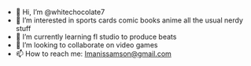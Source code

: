 - 👋 Hi, I’m @whitechocolate7
- 👀 I’m interested in sports cards comic books anime all the usual nerdy stuff 
- 🌱 I’m currently learning fl studio to produce beats 
- 💞️ I’m looking to collaborate on video games 
- 📫 How to reach me: Imanissamson@gmail.com

<!---
whitechocolate7/whitechocolate7 is a ✨ special ✨ repository because its `README.md` (this file) appears on your GitHub profile.
You can click the Preview link to take a look at your changes.
--->
